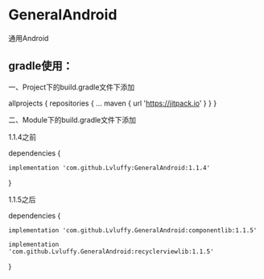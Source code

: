 # GeneralAndroid
通用Android

## gradle使用：

一、Project下的build.gradle文件下添加

allprojects {
    repositories {
      ...
      maven { url 'https://jitpack.io' }
    }
}

二、Module下的build.gradle文件下添加

1.1.4之前

dependencies {
    
    implementation 'com.github.Lvluffy:GeneralAndroid:1.1.4'
          
}

1.1.5之后

dependencies {
    
    implementation 'com.github.Lvluffy.GeneralAndroid:componentlib:1.1.5'
       
    implementation 'com.github.Lvluffy.GeneralAndroid:recyclerviewlib:1.1.5'
             
}
